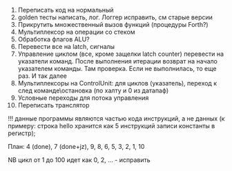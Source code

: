 1. Переписать код на нормальный
2. golden тесты написать, лог. Логгер исправить, см старые версии
3. Прикрутить множественный вызов функций (процедуры Forth?)
4. Мультиплексор на операции со стеком
5. Обработка флагов ALU?
6. Перевести все на latch, сигналы
7. Управление циклом (все, кроме защелки latch counter) перевести на указатели команд. После выполнения итерации возврат
   на начало указателем команды. Там проверка. Если не выполнилась, то еще раз. И так далее
8. Мультиплексоры на ControlUnit: для циклов (указатель), переход к след команде\остановка (по халту и 0 из датапаф)
9. Условные переходы для потока управления
10. Переписать транслятор

!!! данные программы являются частью кода инструкций, а не данных (к примеру: строка hello хранится как 5 инструкций
записи константы в регистр);

План: 4 (done), 7 (done+jz), 9, 8, 6, 5, 3, 2, 1, 10

NB цикл от 1 до 100 идет как 0, 2, ... - исправить